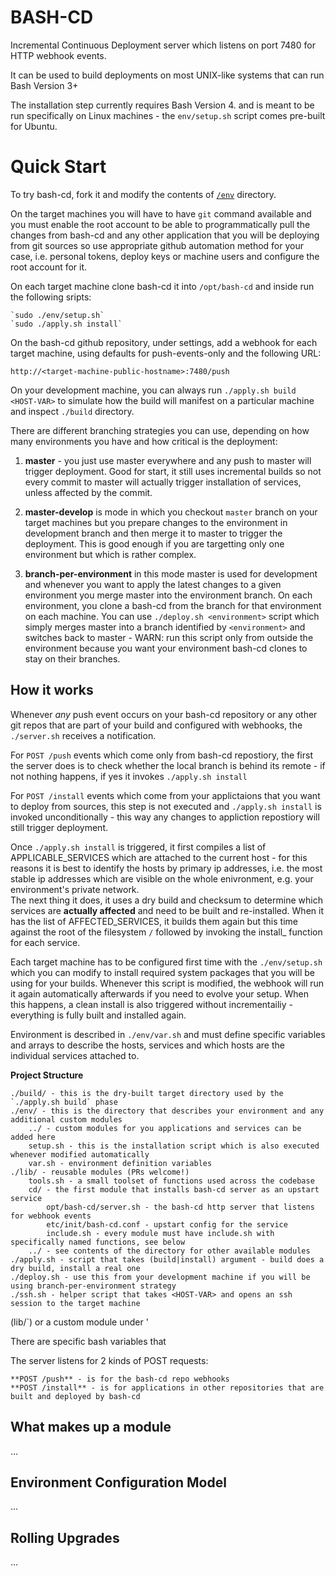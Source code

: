 # BASH-CD

Incremental Continuous Deployment server which listens on port 7480 for HTTP webhook events.

It can be used to build deployments on most UNIX-like systems that can run Bash Version 3+ 

The installation step currently requires Bash Version 4. and is meant to be run specifically 
on Linux machines - the `env/setup.sh` script comes pre-built for Ubuntu. 


# Quick Start 
 
To try bash-cd, fork it and modify the contents of [`/env`](env) directory.

On the target machines you will have to have `git` command available and you must enable the root account
to be able to programmatically pull the changes from bash-cd and any other application that you will be 
deploying from git sources so use appropriate github automation method for your case, i.e. personal tokens, 
deploy keys or machine users and configure the root account for it. 

On each target machine clone bash-cd it into `/opt/bash-cd` and inside run the following sripts: 
 
    `sudo ./env/setup.sh`
    `sudo ./apply.sh install`
    
On the bash-cd github repository, under settings, add a webhook for each target machine, using
defaults for push-events-only and the following URL:

    http://<target-machine-public-hostname>:7480/push

On your development machine, you can always run `./apply.sh build <HOST-VAR>` to simulate how the build will
manifest on a particular machine and inspect `./build` directory. 

There are different branching strategies you can use, depending on how many environments you have and how
critical is the deployment:

1. **master** - you just use master everywhere and any push to master will trigger deployment.
    Good for start, it still uses incremental builds so not every commit to master will actually trigger
    installation of services, unless affected by the commit.
     
2. **master-develop** is mode in which you checkout `master` branch on your target machines but you prepare
    changes to the environment in development branch and then merge it to master to trigger the deployment.
    This is good enough if you are targetting only one environment but which is rather complex.

3. **branch-per-environment** in this mode master is used for development and whenever you want to apply
    the latest changes to a given environment you merge master into the environment branch. 
    On each environment, you clone a bash-cd from the branch for that environment on each machine.
    You can use `./deploy.sh <environment>` script which simply merges master into a branch identified by `<environment>`
    and switches back to master - WARN: run this script only from outside the environment because you want
    your environment bash-cd clones to stay on their branches.

## How it works

Whenever _any_ push event occurs on your bash-cd repository or any other git repos that are part of your build
and configured with webhooks, the `./server.sh` receives a notification.


For `POST /push` events which come only from bash-cd repostiory, the first the server does is to check whether the local 
branch is behind its remote - if not nothing happens, if yes it invokes `./apply.sh install`

For `POST /install` events which come from your applictaions that you want to deploy from sources, this step is 
not executed and `./apply.sh install` is invoked unconditionally - this way any changes to appliction repostiory
will still trigger deployment.

Once `./apply.sh install` is triggered, it first compiles a list of APPLICABLE_SERVICES which are attached to the 
current host - for this reasons it is best to identify the hosts by primary ip addresses, i.e. the most stable
ip addresses which are visible on the whole enivronment, e.g. your environment's private network.  
The next thing it does, it uses a dry build and checksum to determine which services are __actually affected__
and need to be built and re-installed. When it has the list of AFFECTED_SERVICES, it  builds them again but 
this time against the root of the filesystem `/` followed by invoking the install_ function for each service.

Each target machine has to be configured first time with the `./env/setup.sh` which you can modify to install 
required system packages that you will be using for your builds. Whenever this script is modified, the webhook
will run it again automatically afterwards if you need to evolve your setup. When this happens, a clean install
is also triggered without incrementailiy - everything is fully built and installed again.

Environment is described in `./env/var.sh` and must define specific variables and arrays to describe the hosts,
 services and which hosts are the individual services attached to. 

**Project Structure**

    ./build/ - this is the dry-built target directory used by the `./apply.sh build` phase
    ./env/ - this is the directory that describes your environment and any additional custom modules
        ../ - custom modules for you applications and services can be added here 
        setup.sh - this is the installation script which is also executed whenever modified automatically
        var.sh - environment definition variables
    ./lib/ - reusable modules (PRs welcome!)
        tools.sh - a small toolset of functions used across the codebase 
        cd/ - the first module that installs bash-cd server as an upstart service
            opt/bash-cd/server.sh - the bash-cd http server that listens for webhook events
            etc/init/bash-cd.conf - upstart config for the service
            include.sh - every module must have include.sh with specifically named functions, see below
        ../ - see contents of the directory for other available modules
    ./apply.sh - script that takes (build|install) argument - build does a dry build, install a real one
    ./deploy.sh - use this from your development machine if you will be using branch-per-environment strategy
    ./ssh.sh - helper script that takes <HOST-VAR> and opens an ssh session to the target machine

(lib/<module>`) or a custom module under '

There are specific bash variables that 

The server listens for 2 kinds of POST requests:
    
    **POST /push** - is for the bash-cd repo webhooks
    **POST /install** - is for applications in other repositories that are built and deployed by bash-cd

## What makes up a module

...

## Environment Configuration Model

...



## Rolling Upgrades

...